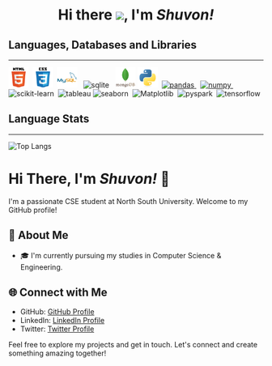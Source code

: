 # <h1 align="center">Hi there <img src="https://media1.giphy.com/media/w1OBpBd7kJqHrJnJ13/giphy.gif?cid=6c09b9522a24599f78348fe6970a9d3963f31f3bbefe9e95&rid=giphy.gif&ct=s" width="40">, I'm _Shuvon!_</h1>

<!---I am a data scientist with expertise in data analysis, visualization, and machine learning. My goal is to utilize these skills to drive impactful business outcomes in a collaborative and innovative environment. I thrive on continuous learning and development, and have experience developing predictive models using Scikit-Learn and Keras and working with SQL, Tableau, and Python for data preparation, analysis and visualization.--->

## Languages, Databases and Libraries
***
<p align="left">
  <img src="https://raw.githubusercontent.com/devicons/devicon/master/icons/html5/html5-original-wordmark.svg"  title="html" alt="html5" width="40" height="40"/>&nbsp;
  <img src="https://raw.githubusercontent.com/devicons/devicon/master/icons/css3/css3-original-wordmark.svg" title="css" alt="css3" width="40" height="40"/>&nbsp;
  <img src="https://raw.githubusercontent.com/devicons/devicon/master/icons/mysql/mysql-original-wordmark.svg" title="MySQL" alt="mysql" width="40" height="40"/> &nbsp;
  <img src="https://www.vectorlogo.zone/logos/sqlite/sqlite-icon.svg" title="sqlite" alt="sqlite" width="40" height="40"/> &nbsp;
  <img src="https://raw.githubusercontent.com/devicons/devicon/master/icons/mongodb/mongodb-original-wordmark.svg" title="MongoDB" alt="mongodb" height="40" width="40"/>
  <img src="https://raw.githubusercontent.com/devicons/devicon/master/icons/python/python-original.svg" title="Python" alt="python" height="40" width="40"/>&nbsp;
  <a href="https://pandas.pydata.org/" target="_blank" rel="noreferrer"> <img src="https://github.com/pandas-dev/pandas/blob/main/web/pandas/static/img/pandas.svg" title="Pandas" alt="pandas" width="100" height="40" /> </a>&nbsp;
  <a href="https://numpy.org/" target="_blank" rel="noreferrer"> <img src="https://github.com/numpy/numpy/blob/main/branding/logo/logomark/numpylogoicon.svg" title="Numpy" alt="numpy"  width="40" height="40" /> </a>&nbsp;
  <img src="https://upload.wikimedia.org/wikipedia/commons/0/05/Scikit_learn_logo_small.svg" title="Scikit-learn" alt="scikit-learn" height="40" width="40"/>&nbsp;
  <img src="https://cdn.worldvectorlogo.com/logos/tableau-software.svg" title="Tableau" alt="tableau" height="40" width="40"/>
  <img src="https://seaborn.pydata.org/_images/logo-mark-lightbg.svg" title="Seaborn" alt="seaborn" height="40" width="40"/>&nbsp;
   <img src="https://matplotlib.org/2.0.0/_static/logo2.svg" title="Matplotlib" alt="Matplotlib" height="50" width="80"/>&nbsp;
  <img src="https://upload.wikimedia.org/wikipedia/commons/f/f3/Apache_Spark_logo.svg" title="Pyspark" alt="pyspark" height="50" width="80"/>&nbsp;
  <img src="https://www.vectorlogo.zone/logos/tensorflow/tensorflow-icon.svg" title="TensorFlow" alt="tensorflow" height="40" width="40"/>&nbsp;
</p>

## Language Stats
***
![Top Langs](https://github-readme-stats.vercel.app/api/top-langs/?username=FridahKimathi&layout=compact&theme=vision-friendly-dark)









# Hi There, I'm <span><i>Shuvon!</i></span> 👋


I'm a passionate CSE student at North South University. Welcome to my GitHub profile!

## 🌟 About Me

- 🎓 I'm currently pursuing my studies in Computer Science & Engineering.
<!--- 💼 I work as a [Your Job Title] at [Your Workplace].
- 🚀 I'm enthusiastic about [Your Interests/Hobbies], and I love to explore new ideas and technologies. --->

## 🌐 Connect with Me

- GitHub: [GitHub Profile](https://github.com/ashraful-shuvon)
- LinkedIn: [LinkedIn Profile](https://linkedin.com/in/shuvonn)
- Twitter: [Twitter Profile](https://twitter.com/shuvonnnn)

Feel free to explore my projects and get in touch. Let's connect and create something amazing together! 
